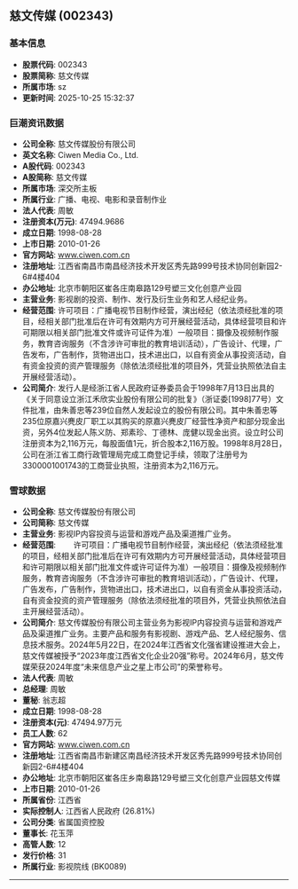 ## 慈文传媒 (002343)

### 基本信息

- **股票代码**: 002343
- **股票简称**: 慈文传媒
- **所属市场**: sz
- **更新时间**: 2025-10-25 15:32:37

### 巨潮资讯数据

- **公司全称**: 慈文传媒股份有限公司
- **英文名称**: Ciwen Media Co., Ltd.
- **A股代码**: 002343
- **A股简称**: 慈文传媒
- **所属市场**: 深交所主板
- **所属行业**: 广播、电视、电影和录音制作业
- **法人代表**: 周敏
- **注册资本(万元)**: 47494.9686
- **成立日期**: 1998-08-28
- **上市日期**: 2010-01-26
- **官方网站**: www.ciwen.com.cn
- **注册地址**: 江西省南昌市南昌经济技术开发区秀先路999号技术协同创新园2-6#4楼404
- **办公地址**: 北京市朝阳区崔各庄南皋路129号塑三文化创意产业园
- **主营业务**: 影视剧的投资、制作、发行及衍生业务和艺人经纪业务。
- **经营范围**: 许可项目：广播电视节目制作经营，演出经纪（依法须经批准的项目，经相关部门批准后在许可有效期内方可开展经营活动，具体经营项目和许可期限以相关部门批准文件或许可证件为准）一般项目：摄像及视频制作服务，教育咨询服务（不含涉许可审批的教育培训活动），广告设计、代理，广告发布，广告制作，货物进出口，技术进出口，以自有资金从事投资活动，自有资金投资的资产管理服务（除依法须经批准的项目外，凭营业执照依法自主开展经营活动）。
- **公司简介**: 发行人是经浙江省人民政府证券委员会于1998年7月13日出具的《关于同意设立浙江禾欣实业股份有限公司的批复》（浙证委[1998]77号）文件批准，由朱善忠等239位自然人发起设立的股份有限公司。其中朱善忠等235位原嘉兴麂皮厂职工以其购买的原嘉兴麂皮厂经营性净资产和部分现金出资，另外4位发起人陈义防、郑素珍、丁德林、庞健以现金出资。设立时公司注册资本为2,116万元，每股面值1元，折合股本2,116万股。1998年8月28日，公司在浙江省工商行政管理局完成工商登记手续，领取了注册号为3300001001743的工商营业执照，注册资本为2,116万元。

### 雪球数据

- **公司全称**: 慈文传媒股份有限公司
- **公司简称**: 慈文传媒
- **主营业务**: 影视IP内容投资与运营和游戏产品及渠道推广业务。
- **经营范围**: 　　许可项目：广播电视节目制作经营，演出经纪（依法须经批准的项目，经相关部门批准后在许可有效期内方可开展经营活动，具体经营项目和许可期限以相关部门批准文件或许可证件为准）一般项目：摄像及视频制作服务，教育咨询服务（不含涉许可审批的教育培训活动），广告设计、代理，广告发布，广告制作，货物进出口，技术进出口，以自有资金从事投资活动，自有资金投资的资产管理服务（除依法须经批准的项目外，凭营业执照依法自主开展经营活动）。
- **公司简介**: 慈文传媒股份有限公司主营业务为影视IP内容投资与运营和游戏产品及渠道推广业务。主要产品和服务有影视剧、游戏产品、艺人经纪服务、信息技术服务。2024年5月22日，在2024年江西省文化强省建设推进大会上，慈文传媒被授予“2023年度江西省文化企业20强”称号。2024年6月，慈文传媒荣获2024年度“未来信息产业之星上市公司”的荣誉称号。
- **法人代表**: 周敏
- **总经理**: 周敏
- **董秘**: 翁志超
- **成立日期**: 1998-08-28
- **注册资本(元)**: 47494.97万元
- **员工人数**: 62
- **官方网站**: www.ciwen.com.cn
- **注册地址**: 江西省南昌市新建区南昌经济技术开发区秀先路999号技术协同创新园2-6#4楼404
- **办公地址**: 北京市朝阳区崔各庄乡南皋路129号塑三文化创意产业园慈文传媒
- **上市日期**: 2010-01-26
- **所属省份**: 江西省
- **实际控制人**: 江西省人民政府 (26.81%)
- **公司分类**: 省属国资控股
- **董事长**: 花玉萍
- **高管人数**: 12
- **发行价格**: 31
- **所属行业**: 影视院线 (BK0089)

---